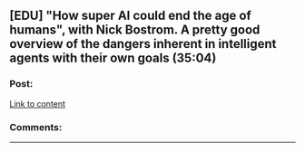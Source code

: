 ## [EDU] "How super AI could end the age of humans", with Nick Bostrom. A pretty good overview of the dangers inherent in intelligent agents with their own goals (35:04)

### Post:

[Link to content](http://www.theguardian.com/science/audio/2014/aug/04/science-weekly-podcast-nick-bostrom-ai-artificial-intelligence)

### Comments:

---

